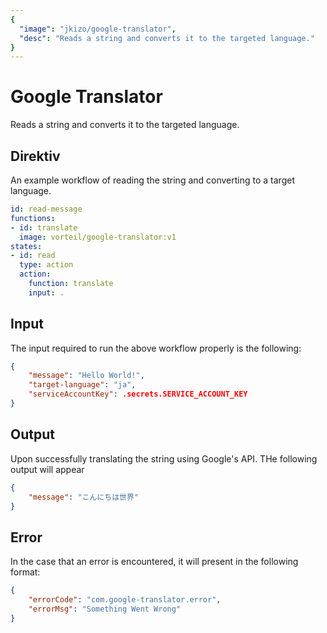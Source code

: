 ```yaml
---
{
  "image": "jkizo/google-translator",
  "desc": "Reads a string and converts it to the targeted language."
}
---
```


# Google Translator

Reads a string and converts it to the targeted language.

## Direktiv

An example workflow of reading the string and converting to a target language.

```yaml
id: read-message
functions:
- id: translate
  image: vorteil/google-translator:v1
states:
- id: read
  type: action
  action:
    function: translate
    input: .
```

## Input

The input required to run the above workflow properly is the following:

```json
{
    "message": "Hello World!",
    "target-language": "ja",
    "serviceAccountKey": .secrets.SERVICE_ACCOUNT_KEY
}
```

## Output

Upon successfully translating the string using Google's API. THe following output will appear

```json
{
    "message": "こんにちは世界"
}
```

## Error

In the case that an error is encountered, it will present in the following format:

```json
{
    "errorCode": "com.google-translator.error",
    "errorMsg": "Something Went Wrong"
}
```
